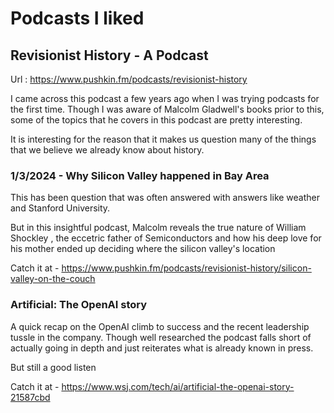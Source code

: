 # Podcasts I liked
## Revisionist History - A Podcast

Url : https://www.pushkin.fm/podcasts/revisionist-history

I came across this podcast a few years ago when I was trying podcasts for the first time. Though I was aware of Malcolm Gladwell's books prior to this, some of the topics that he covers in this podcast are pretty interesting.

It is interesting for the reason that it makes us question many of the things that we believe we already know about history.

### 1/3/2024 - Why Silicon Valley happened in Bay Area

This has been  question that was often answered with answers like weather and Stanford University. 

But in this insightful podcast, Malcolm reveals the true nature of William Shockley , the eccetric father of Semiconductors  and how his deep love for his mother ended up deciding where the silicon valley's location

Catch it at  - https://www.pushkin.fm/podcasts/revisionist-history/silicon-valley-on-the-couch

### Artificial: The OpenAI story

A quick recap on the OpenAI climb to success and the recent leadership tussle in the company. 
Though well researched the podcast falls short of actually going in depth and just reiterates what is already known in press.

But still a good listen

Catch it at - https://www.wsj.com/tech/ai/artificial-the-openai-story-21587cbd

